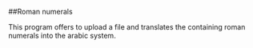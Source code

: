 ##Roman numerals

This program offers to upload a file and translates the containing roman numerals into the arabic system.
